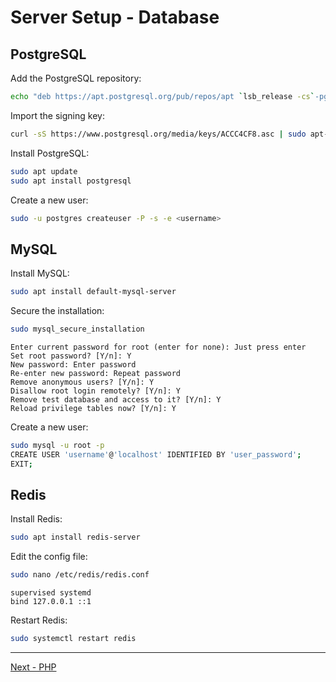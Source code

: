 # Server Setup - Database

## PostgreSQL

Add the PostgreSQL repository:

```sh
echo "deb https://apt.postgresql.org/pub/repos/apt `lsb_release -cs`-pgdg main" \ | sudo tee /etc/apt/sources.list.d/postgresql.list
```

Import the signing key:

```sh
curl -sS https://www.postgresql.org/media/keys/ACCC4CF8.asc | sudo apt-key add -
```

Install PostgreSQL:

```sh
sudo apt update
sudo apt install postgresql
```

Create a new user:

```sh
sudo -u postgres createuser -P -s -e <username>
```

## MySQL

Install MySQL:

```sh
sudo apt install default-mysql-server
```

Secure the installation:

```sh
sudo mysql_secure_installation
```

```plaintext
Enter current password for root (enter for none): Just press enter
Set root password? [Y/n]: Y
New password: Enter password
Re-enter new password: Repeat password
Remove anonymous users? [Y/n]: Y
Disallow root login remotely? [Y/n]: Y
Remove test database and access to it? [Y/n]: Y
Reload privilege tables now? [Y/n]: Y
```

Create a new user:

```sh
sudo mysql -u root -p
CREATE USER 'username'@'localhost' IDENTIFIED BY 'user_password';
EXIT;
```

## Redis

Install Redis:

```sh
sudo apt install redis-server
```

Edit the config file:

```sh
sudo nano /etc/redis/redis.conf
```

```plaintext
supervised systemd
bind 127.0.0.1 ::1
```

Restart Redis:

```sh
sudo systemctl restart redis
```


---


[Next - PHP](04-php.md)
